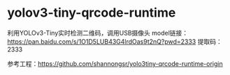 # yolov3-tiny-qrcode-runtime
利用YOLOv3-Tiny实时检测二维码，调用USB摄像头
model链接：https://pan.baidu.com/s/1O1D5LUB43G4lrdOas9t2nQ?pwd=2333 
提取码：2333

参考工程：https://github.com/shannongsr/yolo3tiny-qrcode-runtime-origin

